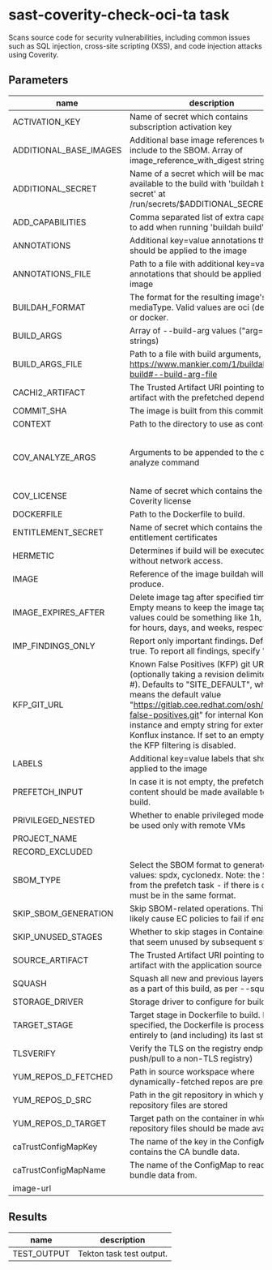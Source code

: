 # sast-coverity-check-oci-ta task

Scans source code for security vulnerabilities, including common issues such as SQL injection, cross-site scripting (XSS), and code injection attacks using Coverity.

## Parameters
|name|description|default value|required|
|---|---|---|---|
|ACTIVATION_KEY|Name of secret which contains subscription activation key|activation-key|false|
|ADDITIONAL_BASE_IMAGES|Additional base image references to include to the SBOM. Array of image_reference_with_digest strings|[]|false|
|ADDITIONAL_SECRET|Name of a secret which will be made available to the build with 'buildah build --secret' at /run/secrets/$ADDITIONAL_SECRET|does-not-exist|false|
|ADD_CAPABILITIES|Comma separated list of extra capabilities to add when running 'buildah build'|""|false|
|ANNOTATIONS|Additional key=value annotations that should be applied to the image|[]|false|
|ANNOTATIONS_FILE|Path to a file with additional key=value annotations that should be applied to the image|""|false|
|BUILDAH_FORMAT|The format for the resulting image's mediaType. Valid values are oci (default) or docker.|oci|false|
|BUILD_ARGS|Array of --build-arg values ("arg=value" strings)|[]|false|
|BUILD_ARGS_FILE|Path to a file with build arguments, see https://www.mankier.com/1/buildah-build#--build-arg-file|""|false|
|CACHI2_ARTIFACT|The Trusted Artifact URI pointing to the artifact with the prefetched dependencies.|""|false|
|COMMIT_SHA|The image is built from this commit.|""|false|
|CONTEXT|Path to the directory to use as context.|.|false|
|COV_ANALYZE_ARGS|Arguments to be appended to the cov-analyze command|--enable HARDCODED_CREDENTIALS --security --concurrency --spotbugs-max-mem=4096|false|
|COV_LICENSE|Name of secret which contains the Coverity license|cov-license|false|
|DOCKERFILE|Path to the Dockerfile to build.|./Dockerfile|false|
|ENTITLEMENT_SECRET|Name of secret which contains the entitlement certificates|etc-pki-entitlement|false|
|HERMETIC|Determines if build will be executed without network access.|false|false|
|IMAGE|Reference of the image buildah will produce.||true|
|IMAGE_EXPIRES_AFTER|Delete image tag after specified time. Empty means to keep the image tag. Time values could be something like 1h, 2d, 3w for hours, days, and weeks, respectively.|""|false|
|IMP_FINDINGS_ONLY|Report only important findings. Default is true. To report all findings, specify "false"|true|false|
|KFP_GIT_URL|Known False Positives (KFP) git URL (optionally taking a revision delimited by \#). Defaults to "SITE_DEFAULT", which means the default value "https://gitlab.cee.redhat.com/osh/known-false-positives.git" for internal Konflux instance and empty string for external Konflux instance. If set to an empty string, the KFP filtering is disabled.|SITE_DEFAULT|false|
|LABELS|Additional key=value labels that should be applied to the image|[]|false|
|PREFETCH_INPUT|In case it is not empty, the prefetched content should be made available to the build.|""|false|
|PRIVILEGED_NESTED|Whether to enable privileged mode, should be used only with remote VMs|false|false|
|PROJECT_NAME||""|false|
|RECORD_EXCLUDED||false|false|
|SBOM_TYPE|Select the SBOM format to generate. Valid values: spdx, cyclonedx. Note: the SBOM from the prefetch task - if there is one - must be in the same format.|spdx|false|
|SKIP_SBOM_GENERATION|Skip SBOM-related operations. This will likely cause EC policies to fail if enabled|false|false|
|SKIP_UNUSED_STAGES|Whether to skip stages in Containerfile that seem unused by subsequent stages|true|false|
|SOURCE_ARTIFACT|The Trusted Artifact URI pointing to the artifact with the application source code.||true|
|SQUASH|Squash all new and previous layers added as a part of this build, as per --squash|false|false|
|STORAGE_DRIVER|Storage driver to configure for buildah|vfs|false|
|TARGET_STAGE|Target stage in Dockerfile to build. If not specified, the Dockerfile is processed entirely to (and including) its last stage.|""|false|
|TLSVERIFY|Verify the TLS on the registry endpoint (for push/pull to a non-TLS registry)|true|false|
|YUM_REPOS_D_FETCHED|Path in source workspace where dynamically-fetched repos are present|fetched.repos.d|false|
|YUM_REPOS_D_SRC|Path in the git repository in which yum repository files are stored|repos.d|false|
|YUM_REPOS_D_TARGET|Target path on the container in which yum repository files should be made available|/etc/yum.repos.d|false|
|caTrustConfigMapKey|The name of the key in the ConfigMap that contains the CA bundle data.|ca-bundle.crt|false|
|caTrustConfigMapName|The name of the ConfigMap to read CA bundle data from.|trusted-ca|false|
|image-url|||true|

## Results
|name|description|
|---|---|
|TEST_OUTPUT|Tekton task test output.|

